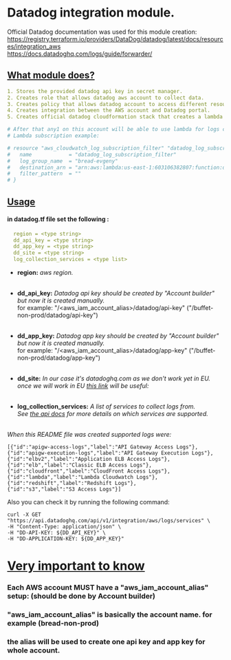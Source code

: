 # Datadog integration module.
Official Datadog documentation was used for this module creation:<br>
https://registry.terraform.io/providers/DataDog/datadog/latest/docs/resources/integration_aws<br>
https://docs.datadoghq.com/logs/guide/forwarder/


## <ins>What module does?</ins>
```yaml
1. Stores the provided datadog api key in secret manager.
2. Creates role that allows datadog aws account to collect data.
3. Creates policy that allows datadog account to access different resources.
4. Creates integration between the AWS account and Datadog portal.
5. Creates official datadog cloudformation stack that creates a lambda which can forward logs to datadog portal.

# After that any1 on this account will be able to use lambda for logs collection
# Lambda subscription example:

# resource "aws_cloudwatch_log_subscription_filter" "datadog_log_subscription_filter" {
#   name            = "datadog_log_subscription_filter"
#   log_group_name  = "bread-evgeny"
#   destination_arn = "arn:aws:lambda:us-east-1:603106382807:function:datadog-forwarder"
#   filter_pattern  = ""
# }
```
## <ins>Usage</ins>
#### in datadog.tf file set the following :
```yaml
  region = <type string>
  dd_api_key = <type string>
  dd_app_key = <type string>
  dd_site = <type string>
  log_collection_services = <type list>
```
- **region:** *aws region.*<br/><br/>
- **dd_api_key:** *Datadog api key should be created by "Account builder" but now it is created manually.*<br>
for example: "/<aws_iam_account_alias>/datadog/api-key" ("/buffet-non-prod/datadog/api-key")<br/><br/>

- **dd_app_key:** *Datadog app key should be created by "Account builder" but now it is created manually.*<br/>
for example: "/<aws_iam_account_alias>/datadog/app-key" ("/buffet-non-prod/datadog/app-key")<br/><br/>


- **dd_site:** *In our case it's datadoghq.com as we don't work yet in EU.<br>
once we will work in EU [this link](https://docs.datadoghq.com/logs/guide/forwarder/#aws-privatelink-support) will be useful:*<br/><br/>

- **log_collection_services:** *A list of services to collect logs from.<br>
See [the api docs](https://docs.datadoghq.com/api/latest/aws-logs-integration/#get-list-of-aws-log-ready-services) for more details on which services are supported.*<br/><br/>

*When this README file was created supported logs were:*<br>
```
[{"id":"apigw-access-logs","label":"API Gateway Access Logs"},
{"id":"apigw-execution-logs","label":"API Gateway Execution Logs"},
{"id":"elbv2","label":"Application ELB Access Logs"},
{"id":"elb","label":"Classic ELB Access Logs"},
{"id":"cloudfront","label":"CloudFront Access Logs"},
{"id":"lambda","label":"Lambda Cloudwatch Logs"},
{"id":"redshift","label":"Redshift Logs"},
{"id":"s3","label":"S3 Access Logs"}]
```
Also you can check it by running the following command:<br>
```
curl -X GET "https://api.datadoghq.com/api/v1/integration/aws/logs/services" \
-H "Content-Type: application/json" \
-H "DD-API-KEY: ${DD_API_KEY}" \
-H "DD-APPLICATION-KEY: ${DD_APP_KEY}"
```
# <ins>Very important to know</ins>
### Each AWS account MUST have a "aws_iam_account_alias" setup: (should be done by Account builder)
### "aws_iam_account_alias" is basically the account name. for example (bread-non-prod)
### the alias will be used to create one api key and app key for whole account.
